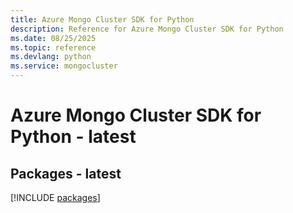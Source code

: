 ```yaml
---
title: Azure Mongo Cluster SDK for Python
description: Reference for Azure Mongo Cluster SDK for Python
ms.date: 08/25/2025
ms.topic: reference
ms.devlang: python
ms.service: mongocluster
---
```

# Azure Mongo Cluster SDK for Python - latest
## Packages - latest
[!INCLUDE [packages](mongo-cluster-index.md)]